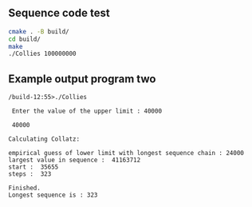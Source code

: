## Sequence code test
```bash
cmake . -B build/
cd build/
make
./Collies 100000000

```


Example output program two
---

```
/build-12:55>./Collies 

 Enter the value of the upper limit : 40000

 40000 

Calculating Collatz: 

empirical guess of lower limit with longest sequence chain : 24000 
largest value in sequence :  41163712 
start :  35655 
steps :  323 

Finished. 
Longest sequence is : 323 
```
